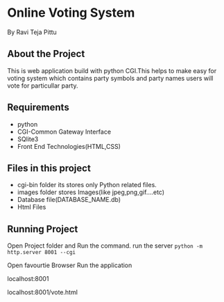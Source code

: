 # Online Voting System
By Ravi Teja Pittu
## About the Project
   This is web application build with python CGI.This helps to make easy for voting system which contains party symbols and party names users will vote for particullar party.

## Requirements
  - python
  - CGI-Common Gateway Interface
  - SQlite3 
  - Front End Technologies(HTML,CSS)

## Files in this project
   - cgi-bin folder its stores only Python related files.
   - images folder stores Images(like jpeg,png,gif....etc)
   - Database file(DATABASE_NAME.db)
   - Html Files

## Running Project
   Open Project folder and Run the command.
   run the server `python -m http.server 8001 --cgi`

Open favourtie Browser Run the application
 
  localhost:8001
  
  localhost:8001/vote.html
